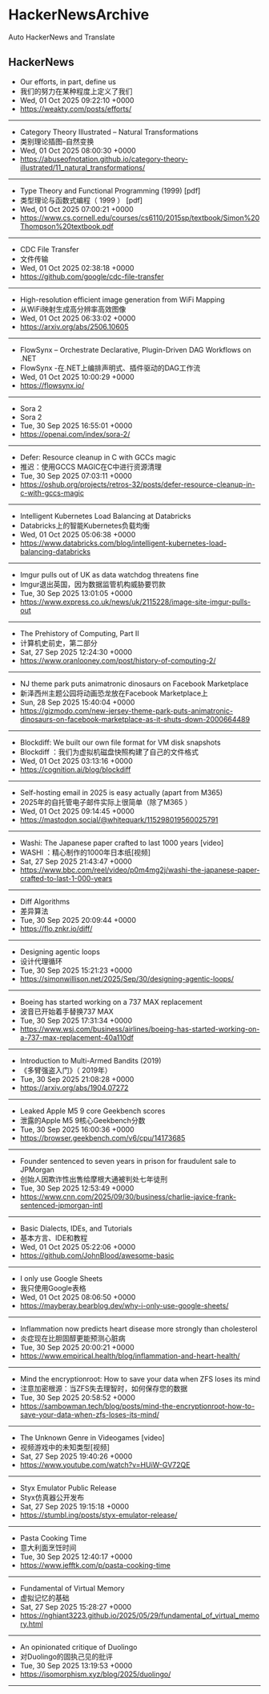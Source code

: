 # HackerNewsArchive
Auto HackerNews and Translate

## HackerNews
* Our efforts, in part, define us
* 我们的努力在某种程度上定义了我们
* Wed, 01 Oct 2025 09:22:10 +0000
* https://weakty.com/posts/efforts/
----
* Category Theory Illustrated – Natural Transformations
* 类别理论插图–自然变换
* Wed, 01 Oct 2025 08:00:30 +0000
* https://abuseofnotation.github.io/category-theory-illustrated/11_natural_transformations/
----
* Type Theory and Functional Programming (1999) [pdf]
* 类型理论与函数式编程（ 1999 ） [pdf]
* Wed, 01 Oct 2025 07:00:21 +0000
* https://www.cs.cornell.edu/courses/cs6110/2015sp/textbook/Simon%20Thompson%20textbook.pdf
----
* CDC File Transfer
* 文件传输
* Wed, 01 Oct 2025 02:38:18 +0000
* https://github.com/google/cdc-file-transfer
----
* High-resolution efficient image generation from WiFi Mapping
* 从WiFi映射生成高分辨率高效图像
* Wed, 01 Oct 2025 06:33:02 +0000
* https://arxiv.org/abs/2506.10605
----
* FlowSynx – Orchestrate Declarative, Plugin-Driven DAG Workflows on .NET
* FlowSynx -在.NET上编排声明式、插件驱动的DAG工作流
* Wed, 01 Oct 2025 10:00:29 +0000
* https://flowsynx.io/
----
* Sora 2
* Sora 2
* Tue, 30 Sep 2025 16:55:01 +0000
* https://openai.com/index/sora-2/
----
* Defer: Resource cleanup in C with GCCs magic
* 推迟：使用GCCS MAGIC在C中进行资源清理
* Tue, 30 Sep 2025 07:03:11 +0000
* https://oshub.org/projects/retros-32/posts/defer-resource-cleanup-in-c-with-gccs-magic
----
* Intelligent Kubernetes Load Balancing at Databricks
* Databricks上的智能Kubernetes负载均衡
* Wed, 01 Oct 2025 05:06:38 +0000
* https://www.databricks.com/blog/intelligent-kubernetes-load-balancing-databricks
----
* Imgur pulls out of UK as data watchdog threatens fine
* Imgur退出英国，因为数据监管机构威胁要罚款
* Tue, 30 Sep 2025 13:01:05 +0000
* https://www.express.co.uk/news/uk/2115228/image-site-imgur-pulls-out
----
* The Prehistory of Computing, Part II
* 计算机史前史，第二部分
* Sat, 27 Sep 2025 12:24:30 +0000
* https://www.oranlooney.com/post/history-of-computing-2/
----
* NJ theme park puts animatronic dinosaurs on Facebook Marketplace
* 新泽西州主题公园将动画恐龙放在Facebook Marketplace上
* Sun, 28 Sep 2025 15:40:04 +0000
* https://gizmodo.com/new-jersey-theme-park-puts-animatronic-dinosaurs-on-facebook-marketplace-as-it-shuts-down-2000664489
----
* Blockdiff: We built our own file format for VM disk snapshots
* Blockdiff ：我们为虚拟机磁盘快照构建了自己的文件格式
* Wed, 01 Oct 2025 03:13:16 +0000
* https://cognition.ai/blog/blockdiff
----
* Self-hosting email in 2025 is easy actually (apart from M365)
* 2025年的自托管电子邮件实际上很简单（除了M365 ）
* Wed, 01 Oct 2025 09:14:45 +0000
* https://mastodon.social/@whitequark/115298019560025791
----
* Washi: The Japanese paper crafted to last 1000 years [video]
* WASHI ：精心制作的1000年日本纸[视频]
* Sat, 27 Sep 2025 21:43:47 +0000
* https://www.bbc.com/reel/video/p0m4mg2j/washi-the-japanese-paper-crafted-to-last-1-000-years
----
* Diff Algorithms
* 差异算法
* Tue, 30 Sep 2025 20:09:44 +0000
* https://flo.znkr.io/diff/
----
* Designing agentic loops
* 设计代理循环
* Tue, 30 Sep 2025 15:21:23 +0000
* https://simonwillison.net/2025/Sep/30/designing-agentic-loops/
----
* Boeing has started working on a 737 MAX replacement
* 波音已开始着手替换737 MAX
* Tue, 30 Sep 2025 17:31:34 +0000
* https://www.wsj.com/business/airlines/boeing-has-started-working-on-a-737-max-replacement-40a110df
----
* Introduction to Multi-Armed Bandits (2019)
* 《多臂强盗入门》（ 2019年）
* Tue, 30 Sep 2025 21:08:28 +0000
* https://arxiv.org/abs/1904.07272
----
* Leaked Apple M5 9 core Geekbench scores
* 泄露的Apple M5 9核心Geekbench分数
* Tue, 30 Sep 2025 16:00:36 +0000
* https://browser.geekbench.com/v6/cpu/14173685
----
* Founder sentenced to seven years in prison for fraudulent sale to JPMorgan
* 创始人因欺诈性出售给摩根大通被判处七年徒刑
* Tue, 30 Sep 2025 12:53:49 +0000
* https://www.cnn.com/2025/09/30/business/charlie-javice-frank-sentenced-jpmorgan-intl
----
* Basic Dialects, IDEs, and Tutorials
* 基本方言、IDE和教程
* Wed, 01 Oct 2025 05:22:06 +0000
* https://github.com/JohnBlood/awesome-basic
----
* I only use Google Sheets
* 我只使用Google表格
* Wed, 01 Oct 2025 08:06:50 +0000
* https://mayberay.bearblog.dev/why-i-only-use-google-sheets/
----
* Inflammation now predicts heart disease more strongly than cholesterol
* 炎症现在比胆固醇更能预测心脏病
* Tue, 30 Sep 2025 20:00:21 +0000
* https://www.empirical.health/blog/inflammation-and-heart-health/
----
* Mind the encryptionroot: How to save your data when ZFS loses its mind
* 注意加密根源：当ZFS失去理智时，如何保存您的数据
* Tue, 30 Sep 2025 20:58:52 +0000
* https://sambowman.tech/blog/posts/mind-the-encryptionroot-how-to-save-your-data-when-zfs-loses-its-mind/
----
* The Unknown Genre in Videogames [video]
* 视频游戏中的未知类型[视频]
* Sat, 27 Sep 2025 19:40:26 +0000
* https://www.youtube.com/watch?v=HUiW-GV72QE
----
* Styx Emulator Public Release
* Styx仿真器公开发布
* Sat, 27 Sep 2025 19:15:18 +0000
* https://stumbl.ing/posts/styx-emulator-release/
----
* Pasta Cooking Time
* 意大利面烹饪时间
* Tue, 30 Sep 2025 12:40:17 +0000
* https://www.jefftk.com/p/pasta-cooking-time
----
* Fundamental of Virtual Memory
* 虚拟记忆的基础
* Sat, 27 Sep 2025 15:28:27 +0000
* https://nghiant3223.github.io/2025/05/29/fundamental_of_virtual_memory.html
----
* An opinionated critique of Duolingo
* 对Duolingo的固执己见的批评
* Tue, 30 Sep 2025 13:19:53 +0000
* https://isomorphism.xyz/blog/2025/duolingo/
----

